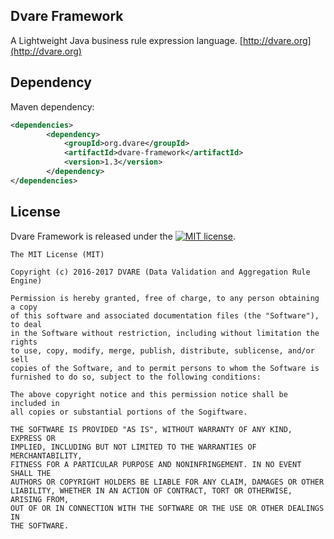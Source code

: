 ## Dvare Framework
A Lightweight Java business rule expression language.
[http://dvare.org](http://dvare.org)

## Dependency

 Maven dependency:
```xml
<dependencies>
        <dependency>
            <groupId>org.dvare</groupId>
            <artifactId>dvare-framework</artifactId>
            <version>1.3</version>
        </dependency>         
</dependencies>
```

## License
Dvare Framework  is released under the [![MIT license](http://img.shields.io/badge/license-MIT-brightgreen.svg?style=flat)](http://opensource.org/licenses/MIT).

```
The MIT License (MIT)

Copyright (c) 2016-2017 DVARE (Data Validation and Aggregation Rule Engine)

Permission is hereby granted, free of charge, to any person obtaining a copy
of this software and associated documentation files (the "Software"), to deal
in the Software without restriction, including without limitation the rights
to use, copy, modify, merge, publish, distribute, sublicense, and/or sell
copies of the Software, and to permit persons to whom the Software is
furnished to do so, subject to the following conditions:

The above copyright notice and this permission notice shall be included in
all copies or substantial portions of the Sogiftware.

THE SOFTWARE IS PROVIDED "AS IS", WITHOUT WARRANTY OF ANY KIND, EXPRESS OR
IMPLIED, INCLUDING BUT NOT LIMITED TO THE WARRANTIES OF MERCHANTABILITY,
FITNESS FOR A PARTICULAR PURPOSE AND NONINFRINGEMENT. IN NO EVENT SHALL THE
AUTHORS OR COPYRIGHT HOLDERS BE LIABLE FOR ANY CLAIM, DAMAGES OR OTHER
LIABILITY, WHETHER IN AN ACTION OF CONTRACT, TORT OR OTHERWISE, ARISING FROM,
OUT OF OR IN CONNECTION WITH THE SOFTWARE OR THE USE OR OTHER DEALINGS IN
THE SOFTWARE.
```



